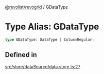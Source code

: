 [@revolist/revogrid](README.md) / GDataType

# Type Alias: GDataType

```ts
type GDataType: DataType | ColumnRegular;
```

## Defined in

[src/store/dataSource/data.store.ts:27](https://github.com/revolist/revogrid/blob/4b01754704358a4c5d2c901c2c25a863bb4fded2/src/store/dataSource/data.store.ts#L27)
